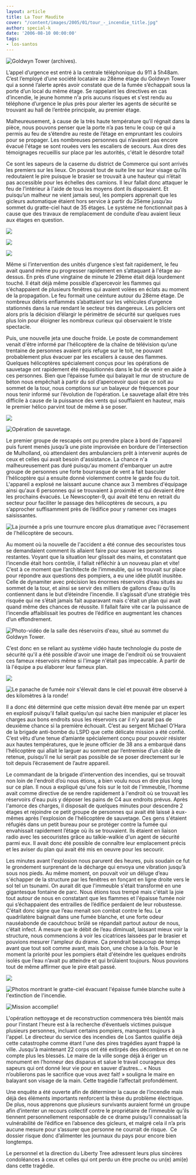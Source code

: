 ```yaml
---
layout: article
title: La Tour Maudite
cover: "/content/images/2005/01/tour_-_incendie_title.jpg"
author: special-k
date: '2006-08-10 00:00:00'
tags:
- los-santos
---
```


![Goldwyn Tower (archives).](  /content/images/2005/01/tour_-_goldwyne_-_photo_archives.jpg)

L’appel d’urgence est entré à la centrale téléphonique du 911 à 5h48am. C’est l’employé d’une société locataire au 28ème étage du Goldwyn Tower qui a sonné l’alerte après avoir constaté que de la fumée s’échappait sous la porte d’un local du même étage. Se rappelant les directives en cas d’incendie, le jeune homme n'a pris aucuns risques et s'est rendu au téléphone d’urgence le plus près pour alerter les agents de sécurité se trouvant au hall de l’entrée principale, au premier étage.

Malheureusement, à cause de la très haute température qu’il régnait dans la pièce, nous pouvons penser que la porte n’a pas tenu le coup ce qui a permis au feu de s’étendre au reste de l’étage en empruntant les couloirs pour se propager. Les nombreuses personnes qui n’avaient pas encore évacué l'étage se sont rouées vers les escaliers de secours. Aux dires des témoignages recueillis sur place par les autorités, c'était le désordre total!

Ce sont les sapeurs de la caserne du district de Commerce qui sont arrivés les premiers sur les lieux. On pouvait tout de suite lire sur leur visage qu’ils redoutaient le pire puisque le brasier se trouvait à une hauteur qui n’était pas accessible pour les échelles des camions. Il leur fallait donc attaquer le feu de l’intérieur à l'aide de tous les moyens dont ils disposaient. Et puisqu’un malheur ne vient jamais seul, les pompiers apprenait que les gicleurs automatique étaient hors service à partir du 25ème jusqu’au sommet du gratte-ciel haut de 35 étages. Le système ne fonctionnait pas à cause que des travaux de remplacement de conduite d’eau avaient lieux aux étages en question.

![](  /content/images/2005/01/tour_-_feu_-_title.jpg)

![](  /content/images/2005/01/tour_-_debut_incendie.jpg)

![](  /content/images/2005/01/tour_-_debris_sur_police.jpg)

Même si l’intervention des unités d’urgence s’est fait rapidement, le feu avait quand même pu progresser rapidement en s’attaquant à l'étage au-dessus. En près d’une vingtaine de minute le 29ème était déjà lourdement touché. Il était déjà même possible d’apercevoir les flammes qui s’échappaient de plusieurs fenêtres qui avaient volées en éclats au moment de la propagation. Le feu formait une ceinture autour du 28ème étage. De nombreux débris enflammés s’abattaient sur les véhicules d’urgence stationnés dans la rue rendant le secteur très dangereux. Les policiers ont alors pris la décision d’élargir le périmètre de sécurité sur quelques rues plus loin pour éloigner les nombreux curieux qui observaient le triste spectacle.

Puis, une nouvelle jeta une douche froide. Le poste de commandement venait d'être informé par l’hélicoptère de la chaîne de télévision qu’une trentaine de personnes avaient pris refuge sur le toit, ne pouvant probablement plus évacuer par les escaliers à cause des flammes. Quelques hélicoptères spécialement conçus pour les opérations de sauvetage ont rapidement été réquisitionnés dans le but de venir en aide à ces personnes. Bien que l’épaisse fumée qui balayait le mur de structure de béton nous empêchait à partir du sol d’apercevoir quoi que ce soit au sommet de la tour, nous comptions sur un balayeur de fréquences pour nous tenir informé sur l’évolution de l’opération. Le sauvetage allait être très difficile à cause de la puissance des vents qui soufflaient en hauteur, mais le premier hélico parvint tout de même à se poser.

![](  /content/images/2005/01/tour_-_aerial_rescue.jpg)

![Opération de sauvetage.](  /content/images/2005/01/tour_-_helico_evac_mulholland.jpg)

Le premier groupe de rescapés ont pu prendre place à bord de l'appareil puis furent menés jusqu’à une piste improvisée en bordure de l’intersection de Mulholland, où attendaient des ambulanciers prêt à intervenir auprès de ceux et celles qui avait besoin d'assistance. La chance n'a malheureusement pas duré puisqu'au moment d'embarquer un autre groupe de personnes une forte bourrasque de vent a fait basculer l'hélicoptère qui a ensuite donné violemment contre le garde fou du toit. L'appareil a explosé ne laissant aucune chance aux 3 membres d'équipage ainsi qu'aux 6 personnes qui se trouvaient à proximité et qui devaient être les prochains évacués. Le Newscopter-9, qui avait été tenu en retrait du secteur pour faciliter le passage des hélicoptères de secours, a pu s’approcher suffisamment près de l’édifice pour y ramener ces images saisissantes.

![La journée a pris une tournure encore plus dramatique avec l'écrasement de l'hélicoptère de secours.](  /content/images/2005/01/tour_-_helipad_newscopter.jpg)

Au moment où la nouvelle de l'accident a été connue des secouristes tous se demandaient comment ils allaient faire pour sauver les personnes restantes. Voyant que la situation leur glissait des mains, et constatant que l’incendie était hors contrôle, il fallait réfléchir à un nouveau plan et vite! C’est à ce moment que l’architecte de l’immeuble, qui se trouvait sur place pour répondre aux questions des pompiers, a eu une idée plutôt inusitée. Celle de dynamiter avec précision les énormes réservoirs d’eau situés au sommet de la tour, et ainsi se servir des milliers de gallons d’eau qu’ils contiennent dans le but d’éteindre l’incendie. Il s’agissait d’une stratégie très risquée qui ne s’était jamais fait auparavant mais c'était un plan qui avait quand même des chances de réussite. Il fallait faire vite car la puissance de l’incendie affaiblissait les poutres de l’édifice en augmentant les chances d’un effondrement.

![Photo-vidéo de la salle des réservoirs d'eau, situé au sommet du Goldwyn Tower.](  /content/images/2005/01/tour_-_reservoirs_eau.jpg)

C’est donc en se reliant au système vidéo haute technologie du poste de sécurité qu'il a été possible d'avoir une image de l'endroit où se trouvaient ces fameux réservoirs même si l'image n'était pas impeccable. À partir de là l'équipe a pu élaborer leur fameux plan.

![](  /content/images/2005/01/tour_-_feu_matin.jpg)

![Le panache de fumée noir s'élevait dans le ciel et pouvait être observé à des kilomètres à la ronde!](  /content/images/2005/01/tour_-_pompiers_en_alerte.jpg)

Il a donc été déterminé que cette mission devait être menée par un expert en explosif puisqu’il fallait quelqu’un qui sache bien manipuler et placer les charges aux bons endroits sous les réservoirs car il n’y aurait pas de deuxième chance si la première échouait. C’est au sergent Michael O’Hara de la brigade anti-bombe du LSPD que cette délicate mission a été confié. C’est vêtu d’une tenue d’amiante spécialement conçu pour pouvoir résister aux hautes températures, que le jeune officier de 38 ans a embarqué dans l’hélicoptère qui allait le larguer au sommet par l’entremise d’un câble de retenue, puisqu’il ne lui serait pas possible de se poser directement sur le toit depuis l’écrasement de l’autre appareil.

Le commandant de la brigade d'intervention des incendies, qui se trouvait non loin de l'endroit d’où nous étions, a bien voulu nous en dire plus long sur ce plan. Il nous a expliqué qu'une fois sur le toit de l'immeuble, l’homme avait comme directive de se rendre rapidement à l'endroit où se trouvait les réservoirs d'eau puis y déposer les pains de C4 aux endroits prévus. Après l'amorce des charges, il disposait de quelques minutes pour descendre 2 étages et rejoindre ce petit groupe de personnes qui avait été laissé à eux-mêmes après l'explosion de l'hélicoptère de sauvetage. Ces gens s'étaient réfugiés dans un petit bureau pour se protéger contre la fumée qui envahissait rapidement l’étage où ils se trouvaient. Ils étaient en liaison radio avec les secouristes grâce au talkie-walkie d'un agent de sécurité parmi eux. Il avait donc été possible de connaître leur emplacement précis et les aviser du plan qui avait été mis en oeuvre pour les secourir.

Les minutes avant l'explosion nous parurent des heures, puis soudain ce fut le grondement surprenant de la décharge qui envoya une vibration jusqu’à sous nos pieds. Au même moment, on pouvait voir un déluge d’eau s'échapper de la structure par les fenêtres en fonçant en ligne droite vers le sol tel un tsunami. On aurait dit que l'immeuble s'était transformé en une gigantesque fontaine de parc. Nous étions tous trempé mais c'était la joie tout autour de nous en constatant que les flammes et l'épaisse fumée noir qui s’échappaient des entrailles de l’édifice perdaient de leur robustesse. C’était donc signe que l’eau menait son combat contre le feu. Le quadrilatère baignait dans une fumée blanche, et une forte odeur nauséabonde de caoutchouc brûlé se répandait partout autour de nous, c’était infect. À mesure que le débit de l’eau diminuait, laissant mieux voir la structure, nous commencions à voir les cicatrices laissées par le brasier et pouvions mesurer l'ampleur du drame. Ça prendrait beaucoup de temps avant que tout soit comme avant, mais bon, une chose à la fois. Pour le moment la priorité pour les pompiers était d'éteindre les quelques endroits isolés que l’eau n’avait pu atteindre et qui brûlaient toujours. Nous pouvions tout de même affirmer que le pire était passé.

![](  /content/images/2005/01/tour_-_fin_incendie_-_fumee.jpg)

![Photos montrant le gratte-ciel évacuant l'épaisse fumée blanche suite à l'extinction de l'incendie.](  /content/images/2005/01/tour_-_vue_du_bas.jpg)

![Mission accomplie!](  /content/images/2005/01/tour_-_fin_incendie_-_newscopter.jpg)

L'opération nettoyage et de reconstruction commencera très bientôt mais pour l’instant l'heure est à la recherche d’éventuels victimes puisque plusieurs personnes, incluant certains pompiers, manquent toujours à l'appel. Le directeur du service des incendies de Los Santos qualifie déjà cette catastrophe comme étant l'une des pires tragédies ayant frappé la ville. Jusqu'à maintenant 22 corps ont été extirpés des décombres et on ne compte plus les blessés. Le maire de la ville songe déjà à ériger un monument en l’honneur des disparus et salue le travail courageux des sapeurs qui ont donné leur vie pour en sauver d’autres... « Nous n’oublierons pas le sacrifice que vous avez fait! » souligna le maire en balayant son visage de la main. Cette tragédie l’affectait profondément.

Une enquête a été ouverte afin de déterminer la cause de l’incendie mais déjà des éléments importants renforcent la thèse du problème électrique. De plus, nous apprenons que plusieurs survivants auraient formé un groupe afin d’intenter un recours collectif contre le propriétaire de l’immeuble qu’ils tiennent personnellement responsable de ce drame puisqu’il connaissait la vulnérabilité de l’édifice en l’absence des gicleurs, et malgré cela il n’a pris aucune mesure pour s’assurer que personne ne courrait de risque. &nbsp;Ce dossier risque donc d’alimenter les journaux du pays pour encore bien longtemps.

Le personnel et la direction du Liberty Tree adressent leurs plus sincères condoléances à ceux et celles qui ont perdu un être proche ou un(e) ami(e) dans cette tragédie.

<!--kg-card-end: markdown-->
